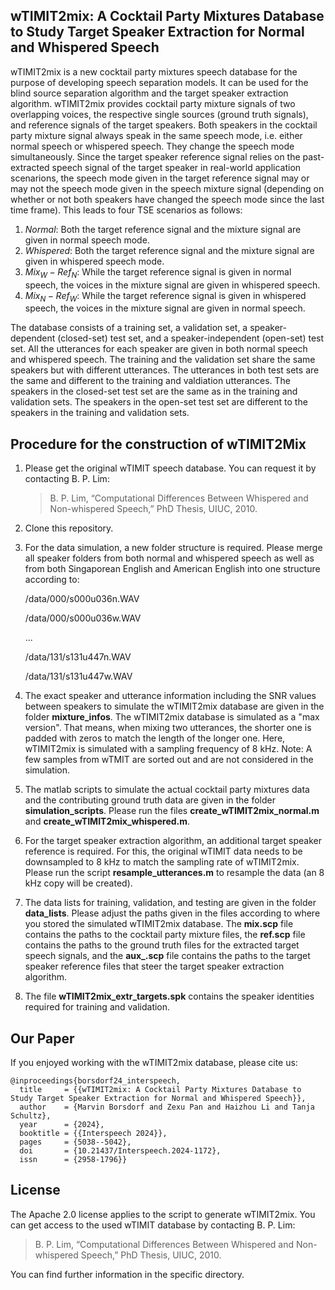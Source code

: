 wTIMIT2mix: A Cocktail Party Mixtures Database to Study Target Speaker Extraction for Normal and Whispered Speech
---
wTIMIT2mix is a new cocktail party mixtures speech database for the purpose of developing speech separation models. It can be used for the blind source separation algorithm and the target speaker extraction algorithm. 
wTIMIT2mix provides cocktail party mixture signals of two overlapping voices, the respective single sources (ground truth signals), and reference signals of the target speakers. Both speakers in the cocktail party mixture signal always speak in the same speech mode, i.e. either normal speech or whispered speech. They change the speech mode simultaneously. Since the target speaker reference signal relies on the past-extracted speech signal of the target speaker in real-world application scenarions, the speech mode given in the target reference signal may or may not the speech mode given in the speech mixture signal (depending on whether or not both speakers have changed the speech mode since the last time frame). This leads to four TSE scenarios as follows:

1) $Normal$: Both the target reference signal and the mixture signal are given in normal speech mode.
2) $Whispered$: Both the target reference signal and the mixture signal are given in whispered speech mode.
3) $Mix_W-Ref_N$: While the target reference signal is given in normal speech, the voices in the mixture signal are given in whispered speech.
4) $Mix_N-Ref_W$: While the target reference signal is given in whispered speech, the voices in the mixture signal are given in normal speech.

The database consists of a training set, a validation set, a speaker-dependent (closed-set) test set, and a speaker-independent (open-set) test set. All the utterances for each speaker are given in both normal speech and whispered speech.
The training and the validation set share the same speakers but with different utterances. The utterances in both test sets are the same and different to the training and valdiation utterances. The speakers in the closed-set test set are the same as in the training and validation sets. The speakers in the open-set test set are different to the speakers in the training and validation sets.

## Procedure for the construction of wTIMIT2Mix

1) Please get the original wTIMIT speech database. You can request it by contacting B. P. Lim:
   > B. P. Lim, “Computational Differences Between Whispered and Non-whispered Speech,” PhD Thesis, UIUC, 2010.
2) Clone this repository.
3) For the data simulation, a new folder structure is required. Please merge all speaker folders from both normal and whispered speech as well as from both Singaporean English and American English into one structure according to:
   
   /data/000/s000u036n.WAV
   
   /data/000/s000u036w.WAV
   
   ...
   
   /data/131/s131u447n.WAV
   
   /data/131/s131u447w.WAV
   
4) The exact speaker and utterance information including the SNR values between speakers to simulate the wTIMIT2mix database are given in the folder **mixture_infos**. The wTIMIT2mix database is simulated as a "max version". That means, when mixing two utterances, the shorter one is padded with zeros to match the length of the longer one. Here, wTIMIT2mix is simulated with a sampling frequency of 8 kHz. Note: A few samples from wTMIT are sorted out and are not considered in the simulation.
5) The matlab scripts to simulate the actual cocktail party mixtures data and the contributing ground truth data are given in the folder **simulation_scripts**. Please run the files **create_wTIMIT2mix_normal.m** and **create_wTIMIT2mix_whispered.m**.
6) For the target speaker extraction algorithm, an additional target speaker reference is required. For this, the original wTIMIT data needs to be downsampled to 8 kHz to match the sampling rate of wTIMIT2mix. Please run the script **resample_utterances.m** to resample the data (an 8 kHz copy will be created).
7) The data lists for training, validation, and testing are given in the folder **data_lists**. Please adjust the paths given in the files according to where you stored the simulated wTIMIT2mix database. The **mix.scp** file contains the paths to the cocktail party mixture files, the **ref.scp** file contains the paths to the ground truth files for the extracted target speech signals, and the **aux_.scp** file contains the paths to the target speaker reference files that steer the target speaker extraction algorithm.
8) The file **wTIMIT2mix_extr_targets.spk** contains the speaker identities required for training and validation.

## Our Paper
If you enjoyed working with the wTIMIT2mix database, please cite us:
```
@inproceedings{borsdorf24_interspeech,
  title     = {{wTIMIT2mix: A Cocktail Party Mixtures Database to Study Target Speaker Extraction for Normal and Whispered Speech}},
  author    = {Marvin Borsdorf and Zexu Pan and Haizhou Li and Tanja Schultz},
  year      = {2024},
  booktitle = {{Interspeech 2024}},
  pages     = {5038--5042},
  doi       = {10.21437/Interspeech.2024-1172},
  issn      = {2958-1796}}
```

## License
The Apache 2.0 license applies to the script to generate wTIMIT2mix. You can get access to the used wTIMIT database by contacting B. P. Lim:
   > B. P. Lim, “Computational Differences Between Whispered and Non-whispered Speech,” PhD Thesis, UIUC, 2010.

You can find further information in the specific directory.  

